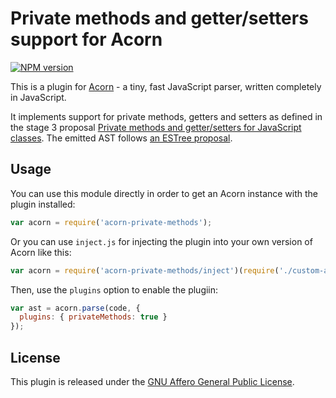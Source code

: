 # Private methods and getter/setters support for Acorn

[![NPM version](https://img.shields.io/npm/v/acorn-private-methods.svg)](https://www.npmjs.org/package/acorn-private-methods)

This is a plugin for [Acorn](http://marijnhaverbeke.nl/acorn/) - a tiny, fast JavaScript parser, written completely in JavaScript.

It implements support for private methods, getters and setters as defined in the stage 3 proposal [Private methods and getter/setters for JavaScript classes](https://github.com/tc39/proposal-private-methods). The emitted AST follows [an ESTree proposal](https://github.com/estree/estree/pull/180).

## Usage

You can use this module directly in order to get an Acorn instance with the plugin installed:

```javascript
var acorn = require('acorn-private-methods');
```

Or you can use `inject.js` for injecting the plugin into your own version of Acorn like this:

```javascript
var acorn = require('acorn-private-methods/inject')(require('./custom-acorn'));
```

Then, use the `plugins` option to enable the plugiin:

```javascript
var ast = acorn.parse(code, {
  plugins: { privateMethods: true }
});
```

## License

This plugin is released under the [GNU Affero General Public License](./LICENSE).
